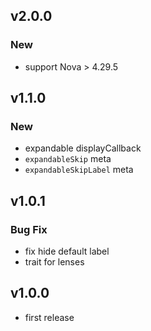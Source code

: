 ## v2.0.0

### New

- support Nova > 4.29.5

## v1.1.0

### New

- expandable displayCallback
- `expandableSkip` meta
- `expandableSkipLabel` meta

## v1.0.1

### Bug Fix

- fix hide default label
- trait for lenses

## v1.0.0

- first release
